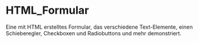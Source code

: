 # HTML_Formular
Eine mit HTML erstelltes Formular, das verschiedene Text-Elemente, einen Schieberegler, Checkboxen und Radiobuttons und mehr demonstriert.
